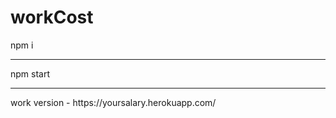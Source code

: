 # workCost
npm i
<hr style = 'color:black'/>
npm start
<hr/>
work version - https://yoursalary.herokuapp.com/
